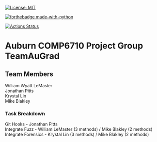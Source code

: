 [![License: MIT](https://img.shields.io/badge/License-MIT-yellow.svg)](https://opensource.org/licenses/MIT) 

[![forthebadge made-with-python](http://ForTheBadge.com/images/badges/made-with-python.svg)](https://www.python.org/)

[![Actions Status](https://github.com/paser-group/KubeSec/workflows/Build%20KubeTaint/badge.svg)](https://github.com/Build%20TaintPupp/actions)

# Auburn COMP6710 Project Group TeamAuGrad

## Team Members

William Wyatt LeMaster  
Jonathan Pitts  
Krystal Lin  
Mike Blakley

### Task Breakdown
Git Hooks - Jonathan Pitts  
Integrate Fuzz - William LeMaster (3 methods) / Mike Blakley (2 methods)   
Integrate Forensics - Krystal Lin (3 methods) / Mike Blakley (2 methods)   


